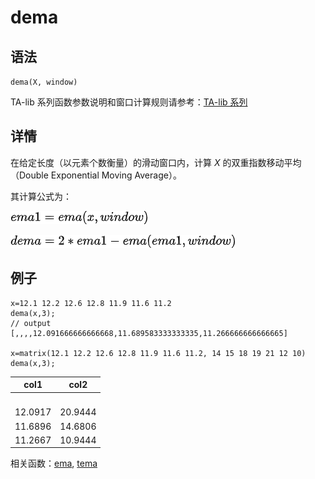 # dema

## 语法

`dema(X, window)`

TA-lib 系列函数参数说明和窗口计算规则请参考：[TA-lib 系列](../themes/TAlib.md)

## 详情

在给定长度（以元素个数衡量）的滑动窗口内，计算 *X* 的双重指数移动平均（Double Exponential
Moving Average）。

其计算公式为：

![](../../images/ema1.png)

![](../../images/dema.png)

## 例子

```
x=12.1 12.2 12.6 12.8 11.9 11.6 11.2
dema(x,3);
// output
[,,,,12.091666666666668,11.689583333333335,11.266666666666665]

x=matrix(12.1 12.2 12.6 12.8 11.9 11.6 11.2, 14 15 18 19 21 12 10)
dema(x,3);
```

| col1 | col2 |
| --- | --- |
|  |  |
|  |  |
|  |  |
|  |  |
| 12.0917 | 20.9444 |
| 11.6896 | 14.6806 |
| 11.2667 | 10.9444 |

相关函数：[ema](../e/ema.md), [tema](../t/tema.md)


